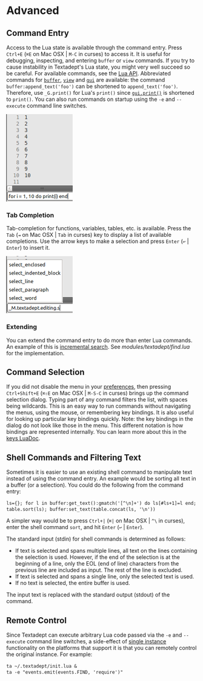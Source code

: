# Advanced

## Command Entry

Access to the Lua state is available through the command entry. Press `Ctrl+E`
(`⌘E` on Mac OSX | `M-C` in curses) to access it. It is useful for debugging,
inspecting, and entering `buffer` or `view` commands. If you try to cause
instability in Textadept's Lua state, you might very well succeed so be careful.
For available commands, see the [Lua API][]. Abbreviated commands for
[`buffer`][], [`view`][] and [`gui`][] are available: the command
`buffer:append_text('foo')` can be shortened to `append_text('foo')`. Therefore,
use `_G.print()` for Lua's `print()` since [`gui.print()`][] is shortened to
`print()`. You can also run commands on startup using the `-e` and `--execute`
command line switches.

![Command Entry](images/commandentry.png)

[Lua API]: api/index.html
[`buffer`]: api/buffer.html
[`view`]: api/view.html
[`gui`]: api/gui.html
[`gui.print()`]: api/gui.html#print

### Tab Completion

Tab-completion for functions, variables, tables, etc. is available. Press the
`Tab` (`⇥` on Mac OSX | `Tab` in curses) key to display a list of available
completions. Use the arrow keys to make a selection and press `Enter` (`↩` |
`Enter`) to insert it.

![Command Completion](images/commandentrycompletion.png)

### Extending

You can extend the command entry to do more than enter Lua commands. An
example of this is [incremental search][]. See *modules/textadept/find.lua* for
the implementation.

[incremental search]: api/gui.find.html#find_incremental

## Command Selection

If you did not disable the menu in your [preferences][], then pressing
`Ctrl+Shift+E` (`⌘⇧E` on Mac OSX | `M-S-C` in curses) brings up the command
selection dialog. Typing part of any command filters the list, with spaces being
wildcards. This is an easy way to run commands without navigating the menus,
using the mouse, or remembering key bindings. It is also useful for looking up
particular key bindings quickly. Note: the key bindings in the dialog do not
look like those in the menu. This different notation is how bindings are
represented internally. You can learn more about this in the [keys LuaDoc].

[preferences]: 08_Preferences.html#User.Init
[keys LuaDoc]: api/keys.html

## Shell Commands and Filtering Text

Sometimes it is easier to use an existing shell command to manipulate text
instead of using the command entry. An example would be sorting all text in a
buffer (or a selection). You could do the following from the command entry:

    ls={}; for l in buffer:get_text():gmatch('[^\n]+') do ls[#ls+1]=l end;
    table.sort(ls); buffer:set_text(table.concat(ls, '\n'))

A simpler way would be to press `Ctrl+|` (`⌘|` on Mac OSX | `^\` in curses),
enter the shell command `sort`, and hit `Enter` (`↩` | `Enter`).

The standard input (stdin) for shell commands is determined as follows:

* If text is selected and spans multiple lines, all text on the lines containing
  the selection is used. However, if the end of the selection is at the
  beginning of a line, only the EOL (end of line) characters from the previous
  line are included as input. The rest of the line is excluded.
* If text is selected and spans a single line, only the selected text is used.
* If no text is selected, the entire buffer is used.

The input text is replaced with the standard output (stdout) of the command.

## Remote Control

Since Textadept can execute arbitrary Lua code passed via the `-e` and
`--execute` command line switches, a side-effect of [single instance][]
functionality on the platforms that support it is that you can remotely control
the original instance. For example:

    ta ~/.textadept/init.lua &
    ta -e "events.emit(events.FIND, 'require')"

[single instance]: 02_Installation.html#Single.Instance
